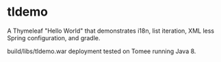 # tldemo

A Thymeleaf "Hello World" that demonstrates i18n, list iteration, XML less
Spring configuration, and gradle.

build/libs/tldemo.war deployment tested on Tomee running Java 8.
